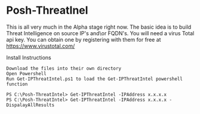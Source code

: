 # Posh-ThreatInel

This is all very much in the Alpha stage right now. The basic idea is to build Threat Intelligence on source IP's and\or FQDN's.
You will need a virus Total api key. You can obtain one by registering with them for free at https://www.virustotal.com/

Install Instructions

	Download the files into their own directory
	Open Powershell 
	Run Get-IPThreatIntel.ps1 to load the Get-IPThreatIntel powershell function

	PS C:\Posh-ThreatIntel> Get-IPThreatIntel -IPAddress x.x.x.x 
	PS C:\Posh-ThreatIntel> Get-IPThreatIntel -IPAddress x.x.x.x -DispalayAllResults 
